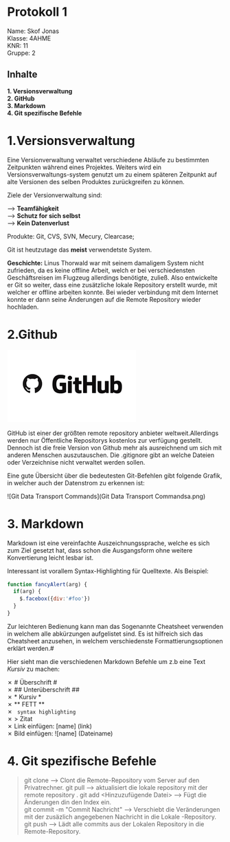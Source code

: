 # Protokoll 1 #
Name: Skof Jonas  
Klasse: 4AHME  
KNR: 11  
Gruppe: 2  

## Inhalte ##

**1. Versionsverwaltung**  
**2. GitHub**   
**3. Markdown**     
**4. Git spezifische Befehle**  


# 1.Versionsverwaltung #

Eine Versionverwaltung verwaltet verschiedene Abläufe zu bestimmten Zeitpunkten während eines Projektes.
Weiters wird ein Versionsverwaltungs-system genutzt um zu einem späteren Zeitpunkt auf alte Versionen des selben Produktes zurückgreifen zu können.

Ziele der Versionverwaltung sind:

-->  **Teamfähigkeit**  
-->  **Schutz for sich selbst**  
-->  **Kein Datenverlust**  

Produkte: Git, CVS, SVN, Mecury, Clearcase;

Git ist heutzutage das **meist** verwendetste System.

**Geschichte:** Linus Thorwald war mit seinem damaligem System nicht zufrieden, da es keine offline Arbeit, welch er bei verschiedensten Geschäftsreisen im Flugzeug allerdings benötigte, zuließ. Also entwickelte er Git so weiter, dass eine zusätzliche lokale Repository erstellt wurde, mit welcher er offline arbeiten konnte. Bei wieder verbindung mit dem Internet konnte er dann seine Änderungen auf die Remote Repository wieder hochladen.  

# 2.Github #

![Github](index.png)  
  
GitHub ist einer der größten remote repository anbieter weltweit.Allerdings werden nur Öffentliche Repositorys kostenlos zur verfügung gestellt. Dennoch ist die freie Version von Github mehr als ausreichnend um sich mit anderen Menschen auszutauschen. 
Die .gitignore gibt an welche Dateien oder Verzeichnise nicht verwaltet werden sollen.

Eine gute Übersicht über die bedeutesten Git-Befehlen gibt folgende Grafik, in welcher auch der Datenstrom zu erkennen ist:

![Git Data Transport Commands](Git Data Transport Commandsa.png)  

# 3. Markdown #

Markdown ist eine vereinfachte Auszeichnungssprache, welche es sich zum Ziel gesetzt hat, dass schon die Ausgangsform ohne weitere Konvertierung leicht lesbar ist.

Interessant ist vorallem Syntax-Highlighting für Quelltexte. Als Beispiel:

```javascript
function fancyAlert(arg) {
  if(arg) {
    $.facebox({div:'#foo'})
  }
}
```

Zur leichteren Bedienung kann man das Sogenannte Cheatsheet verwenden in welchem alle abkürzungen aufgelistet sind.
Es ist hilfreich sich das Cheatsheet anzusehen, in welchem verschiedenste Formattierungsoptionen erklärt werden.#

Hier sieht man die verschiedenen Markdown Befehle um z.b eine Text *Kursiv* zu machen:

✗    # Überschrift #  
✗   ## Unterüberschrift ##  
✗     * Kursiv *  
✗    ** FETT **  
✗   ```  syntax highlighting   ```  
✗    >  Zitat  
✗  Link einfügen: [name] (link)  
✗  Bild einfügen: ![name] (Dateiname)

# 4. Git spezifische Befehle #

> git clone <domain der Repository> --> Clont die Remote-Repository vom Server auf den Privatrechner. 
> git pull  --> aktualisiert die lokale repository mit der remote repository . 
> git add  <Hinzuzufügende Datei> --> Fügt die Änderungen din den Index ein.  
> git commit  -m "Commit Nachricht" --> Verschiebt die Veränderungen mit der zusäzlich angegebenen Nachricht in die Lokale -Repository.   
> git push  --> Lädt alle commits aus der Lokalen Repository in die Remote-Repository.  
  












